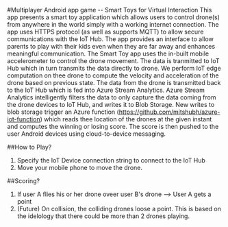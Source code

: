 #Multiplayer Android app game -- Smart Toys for Virtual Interaction
This app presents a smart toy application which allows users to control drone(s) from anywhere in the world simply with a working internet connection. The app uses HTTPS protocol (as well as supports MQTT) to allow secure communications with the IoT Hub. The app provides an interface to allow parents to play with their kids even when they are far away and enhances meaningful communication. The Smart Toy app uses the in-built mobile accelerometer to control the drone movement. The data is tranmitted to IoT Hub which in turn transmits the data directly to drone. We perform IoT edge computation on thee drone to compute the velocity and acceleration of the drone based on previous state. The data from the drone is transmitted back to the IoT Hub which is fed into Azure Stream Analytics. Azure Stream Analytics intelligently filters the data to only capture the data coming from the drone devices to IoT Hub, and writes it to Blob Storage. New writes to blob storage trigger an Azure function (https://github.com/mitshubh/azure-iot-function) which reads thee location of the drones at the given instant and computes the winning or losing score. The score is then pushed to the user Android devices using cloud-to-device messaging.

##How to Play?
1. Specify the IoT Device connection string to connect to the IoT Hub
2. Move your mobile phone to move the drone.

##Scoring?
1. If user A flies his or her drone oveer user B's drone --> User A gets a point
2. (Future) On collision, the colliding drones loose a point. This is based on the idelology that there could be more than 2 drones playing. 
